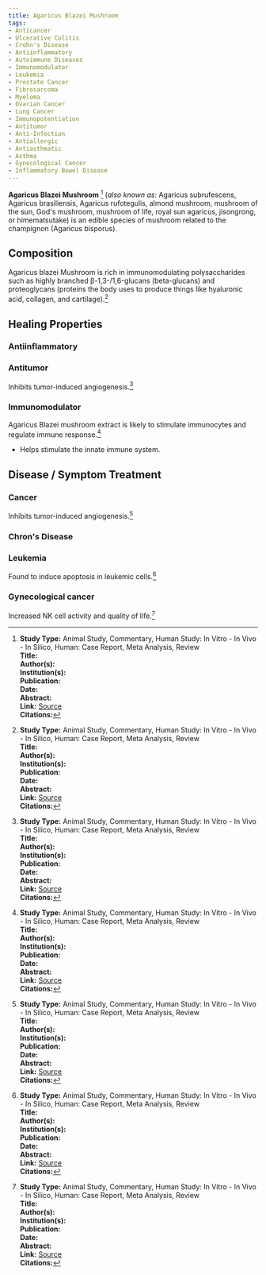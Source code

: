 ```yaml
---
title: Agaricus Blazei Mushroom
tags:
- Anticancer
- Ulcerative Colitis
- Crohn's Disease
- Antiinflammatory
- Autoimmune Diseases
- Immunomodulator
- Leukemia
- Prostate Cancer
- Fibrosarcoma
- Myeloma
- Ovarian Cancer
- Lung Cancer
- Immunopotentiation
- Antitumor
- Anti-Infection
- Antiallergic
- Antiasthmatic
- Asthma
- Gynecological Cancer
- Inflammatory Bowel Disease
---
```

**Agaricus Blazei Mushroom** [^1] (*also known as:* Agaricus subrufescens, Agaricus brasiliensis, Agaricus rufotegulis, almond mushroom, mushroom of the sun, God's mushroom, mushroom of life, royal sun agaricus, jisongrong, or himematsutake) is an edible species of mushroom related to the champignon (Agaricus bisporus).

## Composition

Agaricus blazei Mushroom is rich in immunomodulating polysaccharides such as highly branched β-1,3-/1,6-glucans (beta-glucans) and proteoglycans (proteins the body uses to produce things like hyaluronic acid, collagen, and cartilage).[^1]

## Healing Properties

### Antiinflammatory

### Antitumor

Inhibits tumor-induced angiogenesis.[^1]

### Immunomodulator

Agaricus Blazei mushroom extract is likely to stimulate immunocytes and regulate immune response.[^1]

- Helps stimulate the innate immune system.

## Disease / Symptom Treatment

### Cancer

Inhibits tumor-induced angiogenesis.[^1]

### Chron's Disease

### Leukemia

Found to induce apoptosis in leukemic cells.[^1]

### Gynecological cancer

Increased NK cell activity and quality of life.[^1]

[^1]: **Study Type:**  Animal Study, Commentary, Human Study: In Vitro - In Vivo - In Silico, Human: Case Report, Meta Analysis, Review<br>**Title:** <br>**Author(s):**  <br>**Institution(s):** <br>**Publication:** <i> </i><br>**Date:** <br>**Abstract:** <i> </i><br>**Link:** [Source]()<br>**Citations:**

<!-- [^1]: **Study Type:**  Animal Study, Commentary, Human Study: In Vitro - In Vivo - In Silico, Human: Case Report, Meta Analysis, Review<br>**Title:** <br>**Author(s):**  <br>**Institution(s):** <br>**Publication:** <i> </i><br>**Date:** <br>**Abstract:** <i> </i><br>**Link:** [Source]()<br>**Citations:** -->
